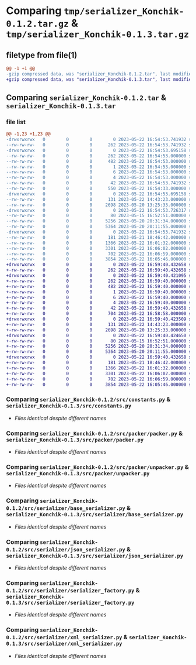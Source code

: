 # Comparing `tmp/serializer_Konchik-0.1.2.tar.gz` & `tmp/serializer_Konchik-0.1.3.tar.gz`

## filetype from file(1)

```diff
@@ -1 +1 @@
-gzip compressed data, was "serializer_Konchik-0.1.2.tar", last modified: Mon May 22 16:54:53 2023, max compression
+gzip compressed data, was "serializer_Konchik-0.1.3.tar", last modified: Mon May 22 16:59:40 2023, max compression
```

## Comparing `serializer_Konchik-0.1.2.tar` & `serializer_Konchik-0.1.3.tar`

### file list

```diff
@@ -1,23 +1,23 @@
-drwxrwxrwx   0        0        0        0 2023-05-22 16:54:53.741932 serializer_Konchik-0.1.2/
--rw-rw-rw-   0        0        0      262 2023-05-22 16:54:53.741932 serializer_Konchik-0.1.2/PKG-INFO
-drwxrwxrwx   0        0        0        0 2023-05-22 16:54:53.695158 serializer_Konchik-0.1.2/serializer_Konchik.egg-info/
--rw-rw-rw-   0        0        0      262 2023-05-22 16:54:53.000000 serializer_Konchik-0.1.2/serializer_Konchik.egg-info/PKG-INFO
--rw-rw-rw-   0        0        0      482 2023-05-22 16:54:53.000000 serializer_Konchik-0.1.2/serializer_Konchik.egg-info/SOURCES.txt
--rw-rw-rw-   0        0        0        1 2023-05-22 16:54:53.000000 serializer_Konchik-0.1.2/serializer_Konchik.egg-info/dependency_links.txt
--rw-rw-rw-   0        0        0        6 2023-05-22 16:54:53.000000 serializer_Konchik-0.1.2/serializer_Konchik.egg-info/requires.txt
--rw-rw-rw-   0        0        0        4 2023-05-22 16:54:53.000000 serializer_Konchik-0.1.2/serializer_Konchik.egg-info/top_level.txt
--rw-rw-rw-   0        0        0       42 2023-05-22 16:54:53.741932 serializer_Konchik-0.1.2/setup.cfg
--rw-rw-rw-   0        0        0      550 2023-05-22 16:54:33.000000 serializer_Konchik-0.1.2/setup.py
-drwxrwxrwx   0        0        0        0 2023-05-22 16:54:53.695158 serializer_Konchik-0.1.2/src/
--rw-rw-rw-   0        0        0      131 2023-05-22 14:43:23.000000 serializer_Konchik-0.1.2/src/__init__.py
--rw-rw-rw-   0        0        0     2698 2023-05-20 13:25:33.000000 serializer_Konchik-0.1.2/src/constants.py
-drwxrwxrwx   0        0        0        0 2023-05-22 16:54:53.726317 serializer_Konchik-0.1.2/src/packer/
--rw-rw-rw-   0        0        0       80 2023-05-15 16:52:51.000000 serializer_Konchik-0.1.2/src/packer/__init__.py
--rw-rw-rw-   0        0        0     5256 2023-05-20 20:31:34.000000 serializer_Konchik-0.1.2/src/packer/packer.py
--rw-rw-rw-   0        0        0     5364 2023-05-20 20:11:55.000000 serializer_Konchik-0.1.2/src/packer/unpacker.py
-drwxrwxrwx   0        0        0        0 2023-05-22 16:54:53.741932 serializer_Konchik-0.1.2/src/serializer/
--rw-rw-rw-   0        0        0      181 2023-05-21 18:46:42.000000 serializer_Konchik-0.1.2/src/serializer/__init__.py
--rw-rw-rw-   0        0        0     1366 2023-05-22 16:01:32.000000 serializer_Konchik-0.1.2/src/serializer/base_serializer.py
--rw-rw-rw-   0        0        0     3301 2023-05-22 16:06:02.000000 serializer_Konchik-0.1.2/src/serializer/json_serializer.py
--rw-rw-rw-   0        0        0      702 2023-05-22 16:06:59.000000 serializer_Konchik-0.1.2/src/serializer/serializer_factory.py
--rw-rw-rw-   0        0        0     3854 2023-05-22 16:05:46.000000 serializer_Konchik-0.1.2/src/serializer/xml_serializer.py
+drwxrwxrwx   0        0        0        0 2023-05-22 16:59:40.432658 serializer_Konchik-0.1.3/
+-rw-rw-rw-   0        0        0      262 2023-05-22 16:59:40.432658 serializer_Konchik-0.1.3/PKG-INFO
+drwxrwxrwx   0        0        0        0 2023-05-22 16:59:40.421095 serializer_Konchik-0.1.3/serializer_Konchik.egg-info/
+-rw-rw-rw-   0        0        0      262 2023-05-22 16:59:40.000000 serializer_Konchik-0.1.3/serializer_Konchik.egg-info/PKG-INFO
+-rw-rw-rw-   0        0        0      482 2023-05-22 16:59:40.000000 serializer_Konchik-0.1.3/serializer_Konchik.egg-info/SOURCES.txt
+-rw-rw-rw-   0        0        0        1 2023-05-22 16:59:40.000000 serializer_Konchik-0.1.3/serializer_Konchik.egg-info/dependency_links.txt
+-rw-rw-rw-   0        0        0        6 2023-05-22 16:59:40.000000 serializer_Konchik-0.1.3/serializer_Konchik.egg-info/requires.txt
+-rw-rw-rw-   0        0        0        4 2023-05-22 16:59:40.000000 serializer_Konchik-0.1.3/serializer_Konchik.egg-info/top_level.txt
+-rw-rw-rw-   0        0        0       42 2023-05-22 16:59:40.432658 serializer_Konchik-0.1.3/setup.cfg
+-rw-rw-rw-   0        0        0      704 2023-05-22 16:58:58.000000 serializer_Konchik-0.1.3/setup.py
+drwxrwxrwx   0        0        0        0 2023-05-22 16:59:40.423509 serializer_Konchik-0.1.3/src/
+-rw-rw-rw-   0        0        0      131 2023-05-22 14:43:23.000000 serializer_Konchik-0.1.3/src/__init__.py
+-rw-rw-rw-   0        0        0     2698 2023-05-20 13:25:33.000000 serializer_Konchik-0.1.3/src/constants.py
+drwxrwxrwx   0        0        0        0 2023-05-22 16:59:40.424650 serializer_Konchik-0.1.3/src/packer/
+-rw-rw-rw-   0        0        0       80 2023-05-15 16:52:51.000000 serializer_Konchik-0.1.3/src/packer/__init__.py
+-rw-rw-rw-   0        0        0     5256 2023-05-20 20:31:34.000000 serializer_Konchik-0.1.3/src/packer/packer.py
+-rw-rw-rw-   0        0        0     5364 2023-05-20 20:11:55.000000 serializer_Konchik-0.1.3/src/packer/unpacker.py
+drwxrwxrwx   0        0        0        0 2023-05-22 16:59:40.432658 serializer_Konchik-0.1.3/src/serializer/
+-rw-rw-rw-   0        0        0      181 2023-05-21 18:46:42.000000 serializer_Konchik-0.1.3/src/serializer/__init__.py
+-rw-rw-rw-   0        0        0     1366 2023-05-22 16:01:32.000000 serializer_Konchik-0.1.3/src/serializer/base_serializer.py
+-rw-rw-rw-   0        0        0     3301 2023-05-22 16:06:02.000000 serializer_Konchik-0.1.3/src/serializer/json_serializer.py
+-rw-rw-rw-   0        0        0      702 2023-05-22 16:06:59.000000 serializer_Konchik-0.1.3/src/serializer/serializer_factory.py
+-rw-rw-rw-   0        0        0     3854 2023-05-22 16:05:46.000000 serializer_Konchik-0.1.3/src/serializer/xml_serializer.py
```

### Comparing `serializer_Konchik-0.1.2/src/constants.py` & `serializer_Konchik-0.1.3/src/constants.py`

 * *Files identical despite different names*

### Comparing `serializer_Konchik-0.1.2/src/packer/packer.py` & `serializer_Konchik-0.1.3/src/packer/packer.py`

 * *Files identical despite different names*

### Comparing `serializer_Konchik-0.1.2/src/packer/unpacker.py` & `serializer_Konchik-0.1.3/src/packer/unpacker.py`

 * *Files identical despite different names*

### Comparing `serializer_Konchik-0.1.2/src/serializer/base_serializer.py` & `serializer_Konchik-0.1.3/src/serializer/base_serializer.py`

 * *Files identical despite different names*

### Comparing `serializer_Konchik-0.1.2/src/serializer/json_serializer.py` & `serializer_Konchik-0.1.3/src/serializer/json_serializer.py`

 * *Files identical despite different names*

### Comparing `serializer_Konchik-0.1.2/src/serializer/serializer_factory.py` & `serializer_Konchik-0.1.3/src/serializer/serializer_factory.py`

 * *Files identical despite different names*

### Comparing `serializer_Konchik-0.1.2/src/serializer/xml_serializer.py` & `serializer_Konchik-0.1.3/src/serializer/xml_serializer.py`

 * *Files identical despite different names*

